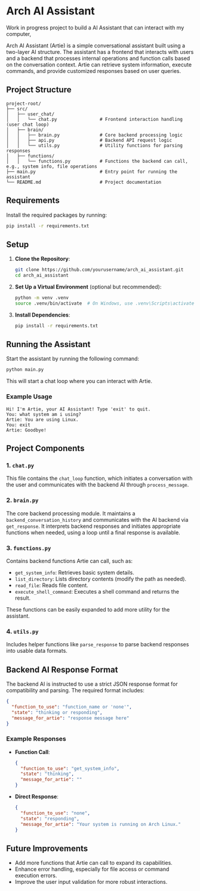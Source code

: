 
# Arch AI Assistant

Work in progress project to build a AI Assistant that can interact with my computer, 

Arch AI Assistant (Artie) is a simple conversational assistant built using a two-layer AI structure. The assistant has a frontend that interacts with users and a backend that processes internal operations and function calls based on the conversation context. Artie can retrieve system information, execute commands, and provide customized responses based on user queries.

## Project Structure

```
project-root/
├── src/
│   ├── user_chat/
│   │   └── chat.py                # Frontend interaction handling (user chat loop)
│   ├── brain/
│   │   ├── brain.py               # Core backend processing logic
│   │   ├── api.py                 # Backend API request logic
│   │   └── utils.py               # Utility functions for parsing responses
│   ├── functions/
│   │   └── functions.py           # Functions the backend can call, e.g., system info, file operations
├── main.py                        # Entry point for running the assistant
└── README.md                      # Project documentation
```

## Requirements

Install the required packages by running:
```bash
pip install -r requirements.txt
```

## Setup

1. **Clone the Repository**:
   ```bash
   git clone https://github.com/yourusername/arch_ai_assistant.git
   cd arch_ai_assistant
   ```

2. **Set Up a Virtual Environment** (optional but recommended):
   ```bash
   python -m venv .venv
   source .venv/bin/activate  # On Windows, use .venv\Scripts\activate
   ```

3. **Install Dependencies**:
   ```bash
   pip install -r requirements.txt
   ```

## Running the Assistant

Start the assistant by running the following command:
```bash
python main.py
```

This will start a chat loop where you can interact with Artie.

### Example Usage

```plaintext
Hi! I'm Artie, your AI Assistant! Type 'exit' to quit.
You: what system am i using?
Artie: You are using Linux.
You: exit
Artie: Goodbye!
```

## Project Components

### 1. `chat.py`
This file contains the `chat_loop` function, which initiates a conversation with the user and communicates with the backend AI through `process_message`.

### 2. `brain.py`
The core backend processing module. It maintains a `backend_conversation_history` and communicates with the AI backend via `get_response`. It interprets backend responses and initiates appropriate functions when needed, using a loop until a final response is available.

### 3. `functions.py`
Contains backend functions Artie can call, such as:
- `get_system_info`: Retrieves basic system details.
- `list_directory`: Lists directory contents (modify the path as needed).
- `read_file`: Reads file content.
- `execute_shell_command`: Executes a shell command and returns the result.

These functions can be easily expanded to add more utility for the assistant.

### 4. `utils.py`
Includes helper functions like `parse_response` to parse backend responses into usable data formats.

## Backend AI Response Format

The backend AI is instructed to use a strict JSON response format for compatibility and parsing. The required format includes:
```json
{
  "function_to_use": "function_name or 'none'",
  "state": "thinking or responding",
  "message_for_artie": "response message here"
}
```

### Example Responses
- **Function Call**:
  ```json
  {
    "function_to_use": "get_system_info",
    "state": "thinking",
    "message_for_artie": ""
  }
  ```
- **Direct Response**:
  ```json
  {
    "function_to_use": "none",
    "state": "responding",
    "message_for_artie": "Your system is running on Arch Linux."
  }
  ```


## Future Improvements

- Add more functions that Artie can call to expand its capabilities.
- Enhance error handling, especially for file access or command execution errors.
- Improve the user input validation for more robust interactions.
